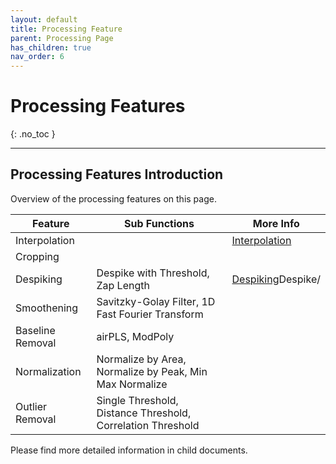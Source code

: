 ```yaml
---
layout: default
title: Processing Feature
parent: Processing Page
has_children: true
nav_order: 6
---
```


# Processing Features
{: .no_toc }

<!-- ## Table of contents
{: .no_toc .text-delta }

1. TOC
{:toc} -->

---

## Processing Features Introduction

Overview of the processing features on this page.

| Feature             | Sub Functions                                      | More Info |
|---------------------|---------------------------------------------------|-----------|
| Interpolation       |               | [Interpolation](https://fengboma.github.io/docs.spectraguru/docs/Processing_Page/Interpolation.md)          |
| Cropping            |                       |           |
| Despiking           | Despike with Threshold, Zap Length                      | [Despiking](https://fengboma.github.io/docs.spectraguru/docs/Processing_Page.md)Despike/          |
| Smoothening         | Savitzky-Golay Filter, 1D Fast Fourier Transform    |           |
| Baseline Removal    | airPLS, ModPoly                                    |           |
| Normalization       | Normalize by Area, Normalize by Peak, Min Max Normalize |      |
| Outlier Removal     | Single Threshold, Distance Threshold, Correlation Threshold |    |

Please find more detailed information in child documents.